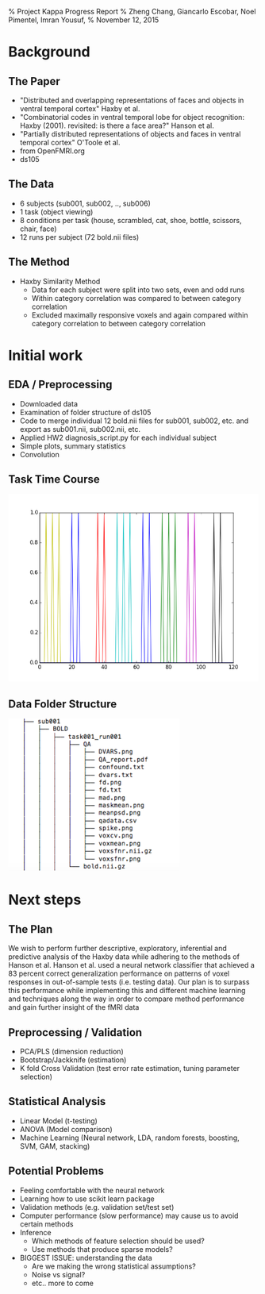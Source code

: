 % Project Kappa Progress Report
% Zheng Chang, Giancarlo Escobar, Noel Pimentel, Imran Yousuf, 
% November 12, 2015

# Background

## The Paper
- "Distributed and overlapping representations of faces and objects in ventral temporal cortex" Haxby et al.
- "Combinatorial codes in ventral temporal lobe for object recognition: Haxby (2001). revisited: is there a face area?" Hanson et al.
- "Partially distributed representations of objects and faces in ventral temporal cortex" O'Toole et al.
- from OpenFMRI.org
- ds105 

## The Data

- 6 subjects (sub001, sub002, .., sub006)
- 1 task (object viewing)
- 8 conditions per task (house, scrambled, cat, shoe, bottle, scissors, chair, face)
- 12 runs per subject (72 bold.nii files)

## The Method

- Haxby Similarity Method
    - Data for each subject were split into two sets, even and odd runs
    - Within category correlation was compared to between category correlation
    - Excluded maximally responsive voxels and again compared within category correlation to between category correlation
	
# Initial work

## EDA / Preprocessing

- Downloaded data
- Examination of folder structure of ds105
- Code to merge individual 12 bold.nii files for sub001, sub002, etc. and export as sub001.nii, sub002.nii, etc.
- Applied HW2 diagnosis_script.py for each individual subject
- Simple plots, summary statistics
- Convolution

## Task Time Course
![picture](time_course_cond001_task001%20copy.png )

## Data Folder Structure
![picture](structure.png )

# Next steps

## The Plan

We wish to perform further descriptive, exploratory, inferential and predictive analysis of the Haxby data while adhering to the methods of Hanson et al.  Hanson et al. used a neural network classifier that achieved a 83 percent correct generalization performance on patterns of voxel responses in out-of-sample tests (i.e. testing data). Our plan is to surpass this performance while implementing this and different machine learning and techniques along the way in order to compare method performance and gain further insight of the fMRI data

## Preprocessing / Validation

- PCA/PLS (dimension reduction)
- Bootstrap/Jackknife (estimation)
- K fold Cross Validation (test error rate estimation, tuning parameter selection)

## Statistical Analysis

- Linear Model (t-testing)
- ANOVA (Model comparison)
- Machine Learning (Neural network, LDA, random forests, boosting, SVM, GAM, stacking)

## Potential Problems

- Feeling comfortable with the neural network
- Learning how to use scikit learn package
- Validation methods (e.g. validation set/test set)
- Computer performance (slow performance) may cause us to avoid certain methods 
- Inference
    - Which methods of feature selection should be used? 
    - Use methods that produce sparse models?
- BIGGEST ISSUE: understanding the data
    - Are we making the wrong statistical assumptions?
    - Noise vs signal?
    - etc.. more to come 
